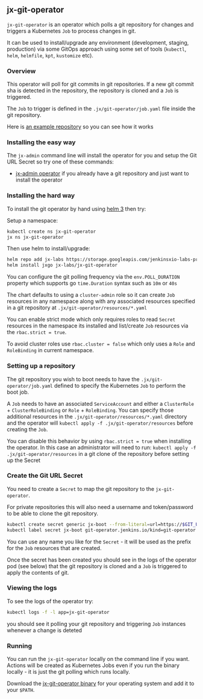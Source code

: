 ## jx-git-operator

`jx-git-operator` is an operator which polls a git repository for changes and triggers a Kubernetes `Job` to process changes in git.

It can be used to install/upgrade any environment (development, staging, production) via some GitOps approach using some set of tools (`kubectl`, `helm`, `helmfile`, `kpt`, `kustomize` etc).


### Overview

This operator will poll for git commits in git repositories. If a new git commit sha is detected in the repository, the repository is cloned and a `Job` is triggered.

The `Job` to trigger is defined in the `.jx/git-operator/job.yaml` file inside the git repository.

Here is [an example repository](https://github.com/jenkins-x/jx3-boot-config/tree/master/.jx/git-operator) so you can see how it works

### Installing the easy way

The `jx-admin` command line will install the operator for you and setup the Git URL Secret so try one of these commands:

* [jx-admin operator](https://github.com/jenkins-x/jx-admin/blob/master/docs/cmd/jx-admin_operator.md) if you already have a git repository and just want to install the operator


### Installing the hard way

To install the git operator by hand using [helm 3](https://helm.sh/) then try:

Setup a namespace:

```bash 
kubectl create ns jx-git-operator
jx ns jx-git-operator
```

Then use helm to install/upgrade:
         
```bash    
helm repo add jx-labs https://storage.googleapis.com/jenkinsxio-labs-private/charts
helm install jxgo jx-labs/jx-git-operator
```

You can configure the git polling frequency via the `env.POLL_DURATION` property which supports go `time.Duration` syntax such as `10m` or `40s`

The chart defaults to using a `cluster-admin` role so it can create `Job` resources in any namespace along with any associated resources specified in a git repository at `.jx/git-operator/resources/*.yaml`

You can enable strict mode which only requires roles to read `Secret` resources in the namespace its installed and list/create `Job` resources via the `rbac.strict = true`. 

To avoid cluster roles use `rbac.cluster = false` which only uses a `Role` and `RoleBinding` in current namespace.

### Setting up a repository

The git repository you wish to boot needs to have the `.jx/git-operator/job.yaml` defined to specify the Kubernetes `Job` to perform the boot job.

A `Job` needs to have an associated `ServiceAccount` and either a `ClusterRole` + `ClusterRoleBinding` or `Role` + `RoleBinding`. You can specify those additional resources in the `.jx/git-operator/resources/*.yaml` directory and the operator will `kubectl apply -f .jx/git-operator/resources` before creating the `Job`.

You can disable this behavior by using `rbac.strict = true` when installing the operator. In this case an administrator will need to run: `kubectl apply -f .jx/git-operator/resources` in a git clone of the repository before setting up the Secret

 
### Create the Git URL Secret

You need to create a `Secret` to map the git repository to the `jx-git-operator`. 

For private repositories this will also need a username and token/password to be able to clone the git repository.

```bash 
kubectl create secret generic jx-boot --from-literal=url=https://$GIT_USERNAME:$GIT_TOKEN@github.com/myowner/myrepo.git
kubectl label secret jx-boot git-operator.jenkins.io/kind=git-operator
```

You can use any name you like for the `Secret` - it will be used as the prefix for the `Job` resources that are created.

Once the secret has been created you should see in the logs of the operator pod (see below) that the git repository is cloned and a `Job` is triggered to apply the contents of git.
 
### Viewing the logs

To see the logs of the operator try:


```bash
kubectl logs -f -l app=jx-git-operator
```    

you should see it polling your git repository and triggering `Job` instances whenever a change is deteted


### Running 

You can run the `jx-git-operator` locally on the command line if you want. Actions will be created as Kubernetes Jobs even if you run the binary locally - it is just the git polling which runs locally.

Download the [jx-git-operator binary](https://github.com/jenkins-x/jx-git-operator/releases) for your operating system and add it to your `$PATH`.
